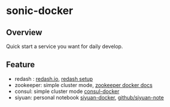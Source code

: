 # sonic-docker

## Overview

Quick start a service you want for daily develop.

## Feature

- redash : [redash.io](https://redash.io/help/open-source/setup#-Docker), [redash setup](https://github.com/getredash/setup)
- zookeeper: simple cluster mode, [zookeeper docker docs](https://github.com/docker-library/docs/tree/master/zookeeper)
- consul: simple cluster mode [consul-docker](consul)
- siyuan: personal notebook [siyuan-docker](siyuan), [github/siyuan-note](https://github.com/siyuan-note/siyuan)

